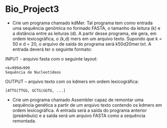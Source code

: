 # Bio_Project3

* Crie um programa chamado kdMer. Tal programa tem como entrada uma sequência genômica no formado FASTA, o tamanho da leitura (k) e a distância entre as leituras (d). A partir desse programa, ele gera, em ordem lexicográfica, o (k,d) mers em um arquivo texto. Supondo que k = 50 e d = 20, o arquivo de saída do programa será k50d20mer.txt. A entrada deverá ter o seguinte formato:

INPUT - arquivo fasta com o seguinte layout:
```
>k=999d=999
Sequência de Nucleotídeos
```

OUTPUT – arquivo texto com os kdmers em ordem lexicográfica:
```
[ATTG|TTGG, GCTG|GGTG, ...]
```

* Crie um programa chamado Assembler capaz de remontar uma sequência genética a partir de um arquivo texto contendo os kdmers em ordem lexicográfica. A entrada será a saída do programa anterior (preâmbulo) e a saída será um arquivo FASTA como a sequência remontada.
